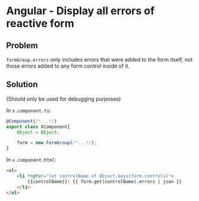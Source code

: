 # Angular - Display all errors of reactive form
## Problem
`formGroup.errors` only includes errors that were added to the form itself, not those errors added to any form control inside of it.


## Solution
(Should only be used for debugging purposes)

In `x.component.ts`:
```typescript
@Component(/*...*/)
export class XComponent{
    Object = Object;

    form = new FormGroup(/*...*/);
}
```

In `x.component.html`:
```html
<ul>
    <li *ngFor="let controlName of Object.keys(form.controls)">
        {{controlName}}: {{ form.get(controlName).errors | json }}
    </li>
</ul>
```
